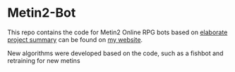 # Metin2-Bot

This repo contains the code for Metin2 Online RPG bots based on [elaborate project summary](https://philippkurz.net/?portfolio=online-rpg-bot) can be found on [my website](https://philippkurz.net/).

New algorithms were developed based on the code, such as a fishbot and retraining for new metins
